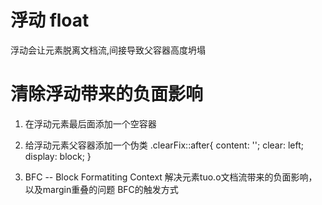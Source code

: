 # 浮动 float

浮动会让元素脱离文档流,间接导致父容器高度坍塌


# 清除浮动带来的负面影响

1. 在浮动元素最后面添加一个空容器<div style="clear: left;"></div>

2. 给浮动元素父容器添加一个伪类
.clearFix::after{
            content: '';
            clear: left;
            display: block;
        }

3. BFC --   Block Formatiting Context
   解决元素tuo.o文档流带来的负面影响，以及margin重叠的问题
   BFC的触发方式